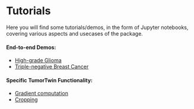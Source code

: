 # Tutorials

Here you will find some tutorials/demos, in the form of Jupyter notebooks, covering various aspects and usecases of the package.

#### End-to-end Demos:
- [High-grade Glioma](HGG_Demo)
- [Triple-negative Breast Cancer](TNBC_Demo)
#### Specific TumorTwin Functionality:
- [Gradient computation](HGG_Gradients)
- [Cropping](Cropping_Demo)